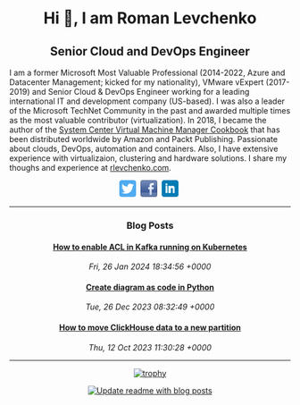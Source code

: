 <h1 align="center"> Hi  👋, I am Roman Levchenko</h1>
<h2 align="center">Senior Cloud and DevOps Engineer</h2>

I am a former Microsoft Most Valuable Professional (2014-2022, Azure and Datacenter Management; kicked for my nationality), VMware vExpert (2017-2019) and Senior Cloud & DevOps Engineer working for a leading international IT and development company (US-based). I was also a leader of the Microsoft TechNet Community in the past and awarded multiple times as the most valuable contributor (virtualization). In 2018, I became the author of the [System Center Virtual Machine Manager Cookbook](https://rlevchenko.com/2018/03/05/my-first-book-is-published-vmm-2016-cookbook/)  that has been distributed worldwide by Amazon and Packt Publishing. Passionate about clouds, DevOps, automation and containers. Also, I have extensive experience with virtualizaion, clustering and hardware solutions. I share my thoughs and experience at [rlevchenko.com](https://rlevchenko.com/about). 
</div>
<p align="center">
<a href="https://twitter.com/rlevchenko" target="external"><img height="30" src="https://github.com/rlevchenko/rlevchenko/blob/main/icons/twitter.png?raw=true"></a>&nbsp;
<a href="http://facebook.com/rlevchenko1/" target="external"><img height="30" src="https://github.com/rlevchenko/rlevchenko/blob/main/icons/facebook.png?raw=true"></a>&nbsp;
<a href="https://www.linkedin.com/in/rlevchenko/" target="external"><img height="30" src="https://github.com/rlevchenko/rlevchenko/blob/main/icons/linkedin.png?raw=true"></a>&nbsp;
</p>

------------------
<div align="center">
<p align="center">

### Blog Posts

<!--START_SECTION:feed-->
#### [How to enable ACL in Kafka running on Kubernetes](https://rlevchenko.com/2024/01/26/how-to-enable-acl-in-kafka-running-on-kubernetes/) 
*Fri, 26 Jan 2024 18:34:56 +0000*
#### [Create diagram as code in Python](https://rlevchenko.com/2023/12/26/create-diagram-as-code-in-python/) 
*Tue, 26 Dec 2023 08:32:49 +0000*
#### [How to move ClickHouse data to a new partition](https://rlevchenko.com/2023/10/12/how-to-move-clickhouse-data-to-a-new-partition/) 
*Thu, 12 Oct 2023 11:30:28 +0000*
<!--END_SECTION:feed-->

</p>
</div>

--------------------

<div align="center">

[![trophy](https://github-profile-trophy.vercel.app/?username=rlevchenko&margin-w=15&no-bg=true&title=Stars,Followers,Experience,Repositories,Commits,Issues,PullRequest)](https://github.com/ryo-ma/github-profile-trophy)

[![Update readme with blog posts](https://github.com/rlevchenko/rlevchenko/actions/workflows/get-posts-rss.yml/badge.svg)](https://github.com/rlevchenko/rlevchenko/actions/workflows/get-posts-rss.yml)

</div>


